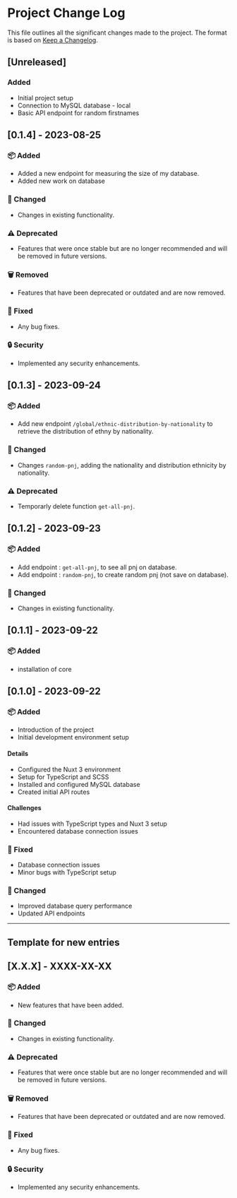 # Project Change Log

This file outlines all the significant changes made to the project. The format is based on [Keep a Changelog](https://keepachangelog.com/en/1.0.0/).

## [Unreleased]

### Added
- Initial project setup
- Connection to MySQL database - local
- Basic API endpoint for random firstnames

## [0.1.4] - 2023-08-25

### 📦 Added
- Added a new endpoint for measuring the size of my database.
- Added new work on database
### 🔄 Changed
- Changes in existing functionality.

### ⚠️ Deprecated
- Features that were once stable but are no longer recommended and will be removed in future versions.

### 🗑️ Removed
- Features that have been deprecated or outdated and are now removed.

### 🐛 Fixed
- Any bug fixes.

### 🔒 Security
- Implemented any security enhancements.

## [0.1.3] - 2023-09-24

### 📦 Added
- Add new endpoint `/global/ethnic-distribution-by-nationality` to retrieve the distribution of ethny by nationality.

### 🔄 Changed
- Changes `random-pnj`, adding the nationality and distribution ethnicity by nationality.

### ⚠️ Deprecated
- Temporarly delete function `get-all-pnj`.


## [0.1.2] - 2023-09-23

### 📦 Added
- Add endpoint : `get-all-pnj`, to see all pnj on database.
- Add endpoint : `random-pnj`, to create random pnj (not save on database).

### 🔄 Changed
- Changes in existing functionality.


## [0.1.1] - 2023-09-22

### 📦 Added
- installation of core

## [0.1.0] - 2023-09-22

### 📦 Added
- Introduction of the project
- Initial development environment setup

#### Details

- Configured the Nuxt 3 environment
- Setup for TypeScript and SCSS
- Installed and configured MySQL database
- Created initial API routes

####  Challenges

- Had issues with TypeScript types and Nuxt 3 setup
- Encountered database connection issues

### 🐛 Fixed
- Database connection issues
- Minor bugs with TypeScript setup

### 🔄 Changed
- Improved database query performance
- Updated API endpoints

---

## Template for new entries
## [X.X.X] - XXXX-XX-XX

### 📦 Added
- New features that have been added.

### 🔄 Changed
- Changes in existing functionality.

### ⚠️ Deprecated
- Features that were once stable but are no longer recommended and will be removed in future versions.

### 🗑️ Removed
- Features that have been deprecated or outdated and are now removed.

### 🐛 Fixed
- Any bug fixes.

### 🔒 Security
- Implemented any security enhancements.

